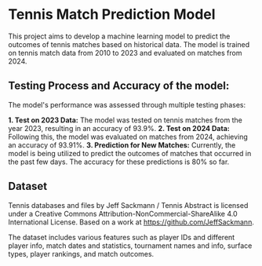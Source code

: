 # Tennis Match Prediction Model

This project aims to develop a machine learning model to predict the outcomes of tennis matches based on historical data. 
The model is trained on tennis match data from 2010 to 2023 and evaluated on matches from 2024.


## Testing Process and Accuracy of the model:

The model's performance was assessed through multiple testing phases:

**1. Test on 2023 Data:** The model was tested on tennis matches from the year 2023, resulting in an accuracy of 93.9%.
**2. Test on 2024 Data:** Following this, the model was evaluated on matches from 2024, achieving an accuracy of 93.91%.
**3. Prediction for New Matches:** Currently, the model is being utilized to predict the outcomes of matches that occurred in the past few days. The accuracy for these predictions is 80% so far.


## Dataset
Tennis databases and files by Jeff Sackmann / Tennis Abstract is licensed under a Creative Commons Attribution-NonCommercial-ShareAlike 4.0 International License.
Based on a work at https://github.com/JeffSackmann.

The dataset includes various features such as player IDs and different player info, match dates and statistics, tournament names and info, surface types, player rankings, and match outcomes.


